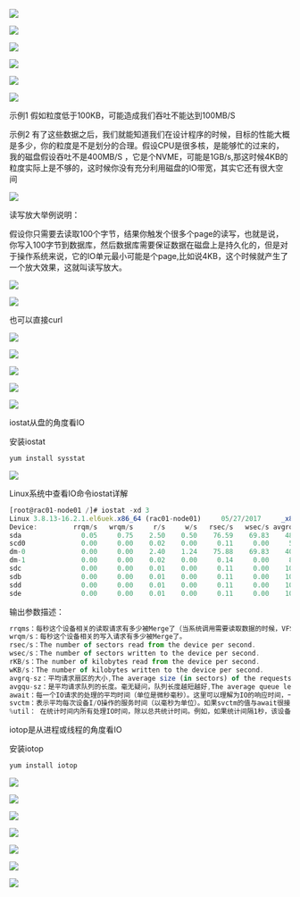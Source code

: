 

![](https://gitee.com/hxc8/images7/raw/master/img/202407190808330.jpg)





![](https://gitee.com/hxc8/images7/raw/master/img/202407190808514.jpg)





![](https://gitee.com/hxc8/images7/raw/master/img/202407190808804.jpg)



![](https://gitee.com/hxc8/images7/raw/master/img/202407190808086.jpg)













![](https://gitee.com/hxc8/images7/raw/master/img/202407190808373.jpg)





 





![](https://gitee.com/hxc8/images7/raw/master/img/202407190808834.jpg)



示例1  假如粒度低于100KB，可能造成我们吞吐不能达到100MB/S



示例2  有了这些数据之后，我们就能知道我们在设计程序的时候，目标的性能大概是多少，你的粒度是不是划分的合理。假设CPU是很多核，是能够忙的过来的，我的磁盘假设吞吐不是400MB/S ，它是个NVME，可能是1GB/s,那这时候4KB的粒度实际上是不够的，这时候你没有充分利用磁盘的IO带宽，其实它还有很大空间







![](https://gitee.com/hxc8/images7/raw/master/img/202407190808072.jpg)



读写放大举例说明：

假设你只需要去读取100个字节，结果你触发个很多个page的读写，也就是说，你写入100字节到数据库，然后数据库需要保证数据在磁盘上是持久化的，但是对于操作系统来说，它的IO单元最小可能是个page,比如说4KB，这个时候就产生了一个放大效果，这就叫读写放大。







![](https://gitee.com/hxc8/images7/raw/master/img/202407190808534.jpg)





![](https://gitee.com/hxc8/images7/raw/master/img/202407190808110.jpg)



也可以直接curl

![](https://gitee.com/hxc8/images7/raw/master/img/202407190808628.jpg)









![](https://gitee.com/hxc8/images7/raw/master/img/202407190808076.jpg)







![](https://gitee.com/hxc8/images7/raw/master/img/202407190808789.jpg)



![](https://gitee.com/hxc8/images7/raw/master/img/202407190808255.jpg)





![](https://gitee.com/hxc8/images7/raw/master/img/202407190808609.jpg)









 iostat从盘的角度看IO   



安装iostat 

```javascript
yum install sysstat
```



![](https://gitee.com/hxc8/images7/raw/master/img/202407190808475.jpg)



Linux系统中查看IO命令iostat详解

```javascript
[root@rac01-node01 /]# iostat -xd 3
Linux 3.8.13-16.2.1.el6uek.x86_64 (rac01-node01)     05/27/2017     _x86_64_    (40 CPU)
Device:         rrqm/s   wrqm/s     r/s     w/s   rsec/s   wsec/s avgrq-sz avgqu-sz   await  svctm  %util
sda               0.05     0.75    2.50    0.50    76.59    69.83    48.96     0.00    1.17   0.47   0.14
scd0              0.00     0.00    0.02    0.00     0.11     0.00     5.25     0.00   21.37  20.94   0.05
dm-0              0.00     0.00    2.40    1.24    75.88    69.83    40.00     0.01    1.38   0.38   0.14
dm-1              0.00     0.00    0.02    0.00     0.14     0.00     8.00     0.00    0.65   0.39   0.00
sdc               0.00     0.00    0.01    0.00     0.11     0.00    10.20     0.00    0.28   0.28   0.00
sdb               0.00     0.00    0.01    0.00     0.11     0.00    10.20     0.00    0.15   0.15   0.00
sdd               0.00     0.00    0.01    0.00     0.11     0.00    10.20     0.00    0.25   0.25   0.00
sde               0.00     0.00    0.01    0.00     0.11     0.00    10.20     0.00    0.14   0.14   0.00
```



输出参数描述：

```javascript
rrqms：每秒这个设备相关的读取请求有多少被Merge了（当系统调用需要读取数据的时候，VFS将请求发到各个FS，如果FS发现不同的读取请求读取的是相同Block的数据，FS会将这个请求合并Merge）
wrqm/s：每秒这个设备相关的写入请求有多少被Merge了。
rsec/s：The number of sectors read from the device per second.
wsec/s：The number of sectors written to the device per second.
rKB/s：The number of kilobytes read from the device per second.
wKB/s：The number of kilobytes written to the device per second.
avgrq-sz：平均请求扇区的大小,The average size (in sectors) of the requests that were issued to the device.
avgqu-sz：是平均请求队列的长度。毫无疑问，队列长度越短越好,The average queue length of the requests that were issued to the device.   
await：每一个IO请求的处理的平均时间（单位是微秒毫秒）。这里可以理解为IO的响应时间，一般地系统IO响应时间应该低于5ms，如果大于10ms就比较大了。这个时间包括了队列时间和服务时间，也就是说，一般情况下，await大于svctm，它们的差值越小，则说明队列时间越短，反之差值越大，队列时间越长，说明系统出了问题。
svctm：表示平均每次设备I/O操作的服务时间（以毫秒为单位）。如果svctm的值与await很接近，表示几乎没有I/O等待，磁盘性能很好。如果await的值远高于svctm的值，则表示I/O队列等待太长，系统上运行的应用程序将变慢。
%util： 在统计时间内所有处理IO时间，除以总共统计时间。例如，如果统计间隔1秒，该设备有0.8秒在处理IO，而0.2秒闲置，那么该设备的%util = 0.8/1 = 80%，所以该参数暗示了设备的繁忙程度，一般地，如果该参数是100%表示磁盘设备已经接近满负荷运行了（当然如果是多磁盘，即使%util是100%，因为磁盘的并发能力，所以磁盘使用未必就到了瓶颈）。
```









iotop是从进程或线程的角度看IO

安装iotop

```javascript
yum install iotop
```



![](https://gitee.com/hxc8/images7/raw/master/img/202407190808745.jpg)











![](https://gitee.com/hxc8/images7/raw/master/img/202407190808151.jpg)





![](https://gitee.com/hxc8/images7/raw/master/img/202407190808398.jpg)







![](https://gitee.com/hxc8/images7/raw/master/img/202407190808650.jpg)













![](https://gitee.com/hxc8/images7/raw/master/img/202407190808946.jpg)





![](https://gitee.com/hxc8/images7/raw/master/img/202407190808258.jpg)



![](https://gitee.com/hxc8/images7/raw/master/img/202407190808559.jpg)









